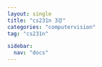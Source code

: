 ```yaml
---
layout: single
title: "cs231n 3강"
categories: "computervision"
tag: "cs231n"

sidebar: 
  nav: "docs"
---
```

